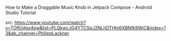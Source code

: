 How to Make a Draggable Music Knob in Jetpack Compose - Android Studio Tutorial

src: https://www.youtube.com/watch?v=TOflUdgx4pw&list=PLQkwcJG4YTCSpJ2NLhDTHhi6XBNfk9WiC&index=13&ab_channel=PhilippLackner
